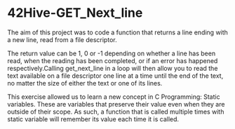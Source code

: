 # 42Hive-GET_Next_line

The aim of this project was to code a function that returns a line ending with a new line, read from a file descriptor.

The return value can be 1, 0 or -1 depending on whether a line has been read, when the reading has been completed, or if an error has happened respectively.Calling get_next_line in a loop will then allow you to read the text available on a file descriptor one line at a time until the end of the text, no matter the size of either the text or one of its lines.

This exercise allowed us to learn a new concept in C Programming: Static variables. These are variables that preserve their value even when they are outside of their scope. As such, a function that is called multiple times with static variable will remember its value each time it is called.
